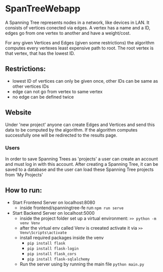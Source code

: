 # SpanTreeWebapp

A Spanning Tree represents nodes in a network, like devices in LAN.
It consists of vertices conected via edges.
A vertex has a name and a ID, edges go from one vertex to another and have a weight/cost.

For any given Vertices and Edges (given some restrictions) the algorithm computes every vertexes least expensive path to root.
The root vertex is that vertex, that has the lowest ID.

## Restrictions:
* lowest ID of vertices can only be given once, other IDs can be same as other vertices IDs
* edge can not go from vertex to same vertex
* no edge can be defined twice


## Website
Under 'new project' anyone can create Edges and Vertices and send this data to be computed by the algorithm.
If the algorithm computes successfully one will be redirected to the results page.

### Users
In order to save Spanning Trees as 'projects' a user can create an account and must log in with this account.
After creating a Spanning Tree, it can be saved to a database and the user can load these Spanning Tree projects from 'My Projects'

## How to run:
* Start Frontend Server on localhost:8080
  * inside frontend/spanningtree-fe run `npm run serve`
* Start Backend Server on localhost:5000
  * inside the project folder set up a virtual environment: `>> python -m venv Venv`
  * after the virtual env called Venv is creeated activate it via `>> Venv\Scripts\activate` 
  * install required packages inside the venv
    * `pip install flask`
    * `pip install flask-login`
    * `pip install flask_cors`
    * `pip install flask-sqlalchemy`
  * Run the server using by running the main file `python main.py`
